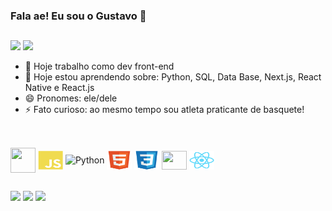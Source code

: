 ### Fala ae! Eu sou o Gustavo 👋

##

<div>
  <img height = "180em" src= "https://github-readme-stats.vercel.app/api?username=bongiovanii&show_icons=true&theme=dracula" />
  <img height = "180em" src= "https://github-readme-stats.vercel.app/api/top-langs/?username=bongiovanii&layout=compact&langs_count=16&theme=dracula"/>
</div>

- 🔭 Hoje trabalho como dev front-end
- 🌱 Hoje estou aprendendo sobre: Python, SQL, Data Base, Next.js, React Native e React.js
- 😄 Pronomes: ele/dele
- ⚡ Fato curioso: ao mesmo tempo sou atleta praticante de basquete!

##

<div style="display: inline_block"><br>
  <img align="center" height="40" width="40" src="https://cdn.jsdelivr.net/gh/devicons/devicon/icons/csharp/csharp-original.svg" />
  <img align="center" alt="Rafa-Js" height="30" width="40" src="https://raw.githubusercontent.com/devicons/devicon/master/icons/javascript/javascript-plain.svg">
  <img align="center" alt="Python" height="30" width="40" src="https://cdn.jsdelivr.net/gh/devicons/devicon@v2.15.1/devicon.min.css">
  <img align="center" alt="Rafa-HTML" height="30" width="40" src="https://raw.githubusercontent.com/devicons/devicon/master/icons/html5/html5-original.svg">
  <img align="center" alt="Rafa-CSS" height="30" width="40" src="https://raw.githubusercontent.com/devicons/devicon/master/icons/css3/css3-original.svg">
  <img align="center" height="30" width="40" src="https://cdn.jsdelivr.net/gh/devicons/devicon/icons/tailwindcss/tailwindcss-plain.svg" />
  <img align="center" alt="Rafa-React" height="30" width="40" src="https://raw.githubusercontent.com/devicons/devicon/master/icons/react/react-original.svg">
 
</div>

##

<div> 
 
  <a href="https://instagram.com/_bonjovas" target="_blank"><img src="https://img.shields.io/badge/-Instagram-%23E4405F?style=for-the-badge&logo=instagram&logoColor=white" target="_blank"></a>
  <a href = "mailto:guhhfive@outlook.com"><img src="https://img.shields.io/badge/-Gmail-%23333?style=for-the-badge&logo=gmail&logoColor=white" target="_blank"></a>
  <a href="https://www.llinkedin.com/in/gustavo-bongiovani-a57175269" target="_blank"><img src="https://img.shields.io/badge/-LinkedIn-%230077B5?style=for-the-badge&logo=linkedin&logoColor=white" target="_blank"></a> 
  
</div>
